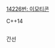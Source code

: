 
[14226번: 이모티콘](https://www.acmicpc.net/problem/14226)

C++14
```c++

```
간선
<!--stackedit_data:
eyJoaXN0b3J5IjpbMTE1NjcwMDMxMF19
-->